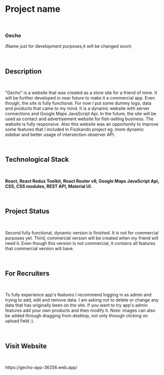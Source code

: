 <h1>Project name</h1> </br>
<p><h3>Gecho</h3> (Name just for development purposes,it will be changed soon)</p></br>
<h2>Description</h2> </br>
<p>"Gecho" is a website that was created as a store site for a friend of mine. It will be further developed in near future to make it a commercial app. Even though, the site is fully functional. For now I put some dummy logo, data and products that came to my mind. It is a dynamic website with server connections and Google Maps JavaScript Api. In the future, the site will be used as contact and advertisement website for fish-selling business. The website is fully responsive. Also this website was an opportunity to improve some features that I included in Fiszkando project eg. more dynamic sidebar and better usage of intersection observer API.</p> <br/>
<h2>Technological Stack</h2> </br>
<p><b>React, React Redux Toolkit, React Router v6, Google Maps JavaScript Api, CSS, CSS modules, REST API, Material UI.</b></p> <br/>
<h2>Project Status</h2> </br>
<p>Second fully functional, dynamic version is finished. It is not for commercial purposes yet. Third, commercial version will be created when my friend will need it. Even though this version is not commercial, it contains all features that commercial version will have.</p> <br/>
<h2>For Recruiters</h2> </br>
<p>To fully experience app's features I recommend logging in as admin and trying to add, edit and remove data. I am asking not to delete or change any data that has originally been on the site. If you want to try app's admin features add your own products and then modify it. Note: images can also be added through dragging from desktop, not only through clicking on upload field :). </p></br>
<h2>Visit Website</h2> </br>
<p>https://gecho-app-36256.web.app/</p><br/>
